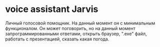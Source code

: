 # voice assistant Jarvis

Личный голосовой помощник. На данный момент он с минимальным функционалом. Он может поговорить, но на данный момент запрограммированными ответами,  открыть браузер,  ".exe" файл, работать с презентацией, сказать какая погода.